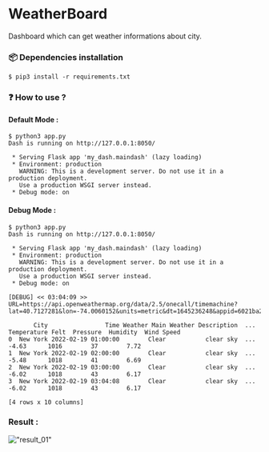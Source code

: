 # WeatherBoard

Dashboard which can get weather informations about city.

### 📦 Dependencies installation

```
$ pip3 install -r requirements.txt
```

### ❓ How to use ?

#### Default Mode :

```
$ python3 app.py
Dash is running on http://127.0.0.1:8050/

 * Serving Flask app 'my_dash.maindash' (lazy loading)
 * Environment: production
   WARNING: This is a development server. Do not use it in a production deployment.
   Use a production WSGI server instead.
 * Debug mode: on
```

#### Debug Mode :

```
$ python3 app.py
Dash is running on http://127.0.0.1:8050/

 * Serving Flask app 'my_dash.maindash' (lazy loading)
 * Environment: production
   WARNING: This is a development server. Do not use it in a production deployment.
   Use a production WSGI server instead.
 * Debug mode: on

[DEBUG] << 03:04:09 >>
URL=https://api.openweathermap.org/data/2.5/onecall/timemachine?lat=40.7127281&lon=-74.0060152&units=metric&dt=1645236248&appid=6021ba231b6d784afa939de3dd0b8d83

       City                Time Weather Main Weather Description  ... Temperature Felt  Pressure  Humidity  Wind Speed
0  New York 2022-02-19 01:00:00        Clear           clear sky  ...            -4.63      1016        37        7.72
1  New York 2022-02-19 02:00:00        Clear           clear sky  ...            -5.48      1018        41        6.69
2  New York 2022-02-19 03:00:00        Clear           clear sky  ...            -6.02      1018        43        6.17
3  New York 2022-02-19 03:04:08        Clear           clear sky  ...            -6.02      1018        43        6.17

[4 rows x 10 columns]
```

### Result :
!["result_01"](https://i.imgur.com/ZCWqPJe.png)